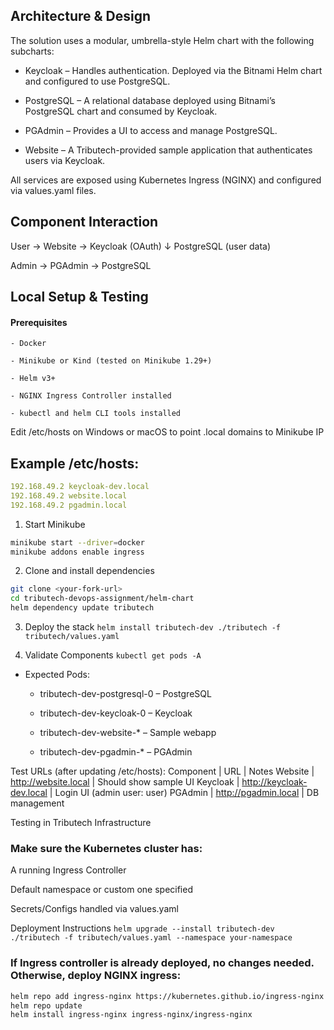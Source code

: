 ## Architecture & Design
The solution uses a modular, umbrella-style Helm chart with the following subcharts:

- Keycloak – Handles authentication. Deployed via the Bitnami Helm chart and configured to use PostgreSQL.

- PostgreSQL – A relational database deployed using Bitnami’s PostgreSQL chart and consumed by Keycloak.

- PGAdmin – Provides a UI to access and manage PostgreSQL.

- Website – A Tributech-provided sample application that authenticates users via Keycloak.

All services are exposed using Kubernetes Ingress (NGINX) and configured via values.yaml files.

## Component Interaction

User -> Website -> Keycloak (OAuth)
                   ↓
             PostgreSQL
             (user data)

Admin -> PGAdmin -> PostgreSQL

## Local Setup & Testing

#### Prerequisites
    - Docker

    - Minikube or Kind (tested on Minikube 1.29+)

    - Helm v3+

    - NGINX Ingress Controller installed

    - kubectl and helm CLI tools installed

Edit /etc/hosts on Windows or macOS to point .local domains to Minikube IP

## Example /etc/hosts:

  ```yaml
  192.168.49.2 keycloak-dev.local
  192.168.49.2 website.local
  192.168.49.2 pgadmin.local 
  ```

1. Start Minikube
  ```bash
  minikube start --driver=docker
  minikube addons enable ingress
  ```

2. Clone and install dependencies
  ```bash
  git clone <your-fork-url>
  cd tributech-devops-assignment/helm-chart
  helm dependency update tributech
  ```

3. Deploy the stack
  `helm install tributech-dev ./tributech -f tributech/values.yaml`

4. Validate Components
  `kubectl get pods -A`

* Expected Pods:

  - tributech-dev-postgresql-0 – PostgreSQL

  - tributech-dev-keycloak-0 – Keycloak

  - tributech-dev-website-* – Sample webapp

  - tributech-dev-pgadmin-* – PGAdmin

Test URLs (after updating /etc/hosts):
Component | URL | Notes
Website | http://website.local | Should show sample UI
Keycloak | http://keycloak-dev.local | Login UI (admin user: user)
PGAdmin | http://pgadmin.local | DB management

Testing in Tributech Infrastructure

### Make sure the Kubernetes cluster has:

A running Ingress Controller

Default namespace or custom one specified

Secrets/Configs handled via values.yaml

Deployment Instructions
  `helm upgrade --install tributech-dev ./tributech -f tributech/values.yaml --namespace your-namespace`

### If Ingress controller is already deployed, no changes needed. Otherwise, deploy NGINX ingress:
  ```bash
  helm repo add ingress-nginx https://kubernetes.github.io/ingress-nginx
  helm repo update
  helm install ingress-nginx ingress-nginx/ingress-nginx
  ```
